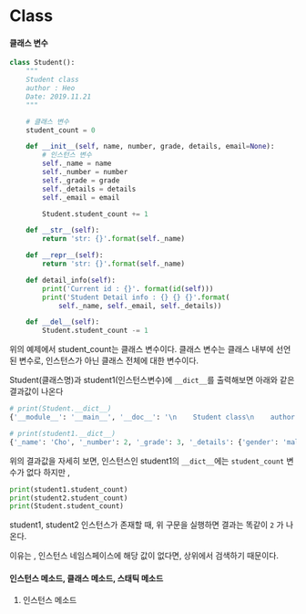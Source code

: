 #  Class

#### 클래스 변수

```python
class Student():
    """
    Student class
    author : Heo
    Date: 2019.11.21
    """

    # 클래스 변수
    student_count = 0

    def __init__(self, name, number, grade, details, email=None):
        # 인스턴스 변수
        self._name = name
        self._number = number
        self._grade = grade
        self._details = details
        self._email = email

        Student.student_count += 1

    def __str__(self):
        return 'str: {}'.format(self._name)

    def __repr__(self):
        return 'str: {}'.format(self._name)

    def detail_info(self):
        print('Current id : {}'. format(id(self)))
        print('Student Detail info : {} {} {}'.format(
            self._name, self._email, self._details))

    def __del__(self):
        Student.student_count -= 1
```



위의 예제에서 student_count는 클래스 변수이다. 클래스 변수는 클래스 내부에 선언된 변수로, 인스턴스가 아닌 클래스 전체에 대한 변수이다. 



Student(클래스명)과 student1(인스턴스변수)에 `__dict__`를  출력해보면 아래와 같은 결과값이 나온다

```python
# print(Student.__dict__)
{'__module__': '__main__', '__doc__': '\n    Student class\n    author : Heo\n    Date: 2019.11.21\n    ', 'student_count': 2, '__init__': <function Student.__init__ at 0x7f3a070497a0>, '__str__': <function Student.__str__ at 0x7f3a07049830>, '__repr__': <function Student.__repr__ at 0x7f3a070498c0>, 'detail_info': <function Student.detail_info at 0x7f3a07049950>, '__del__': <function Student.__del__ at 0x7f3a070499e0>, '__dict__': <attribute '__dict__' of 'Student' objects>, '__weakref__': <attribute '__weakref__' of 'Student' objects>}

# print(student1.__dict__)
{'_name': 'Cho', '_number': 2, '_grade': 3, '_details': {'gender': 'male', 'score1': 65, 'score2': 44}, '_email': None}
```



위의 결과값을 자세히 보면, 인스턴스인 student1의 `__dict__`에는 `student_count`  변수가 없다 하지만 ,



```python
print(student1.student_count)
print(student2.student_count)
print(Student.student_count)
```

student1, student2 인스턴스가 존재할 때, 위 구문을 실행하면 결과는 똑같이 `2`  가 나온다.  



이유는 , 인스턴스 네임스페이스에 해당 값이 없다면, 상위에서 검색하기 때문이다. 



#### 인스턴스 메소드, 클래스 메소드,  스태틱 메소드

1. 인스턴스 메소드